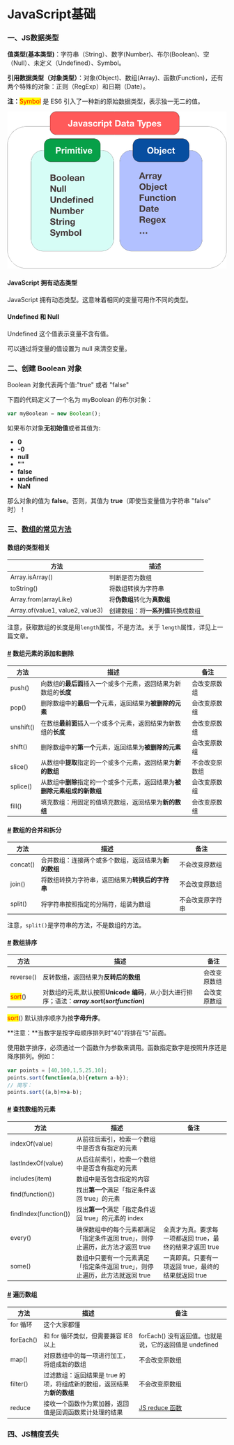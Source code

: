 # JavaScript基础

### 一、JS数据类型

**值类型(基本类型)**：字符串（String）、数字(Number)、布尔(Boolean)、空（Null）、未定义（Undefined）、Symbol。

**引用数据类型（对象类型）**：对象(Object)、数组(Array)、函数(Function)，还有两个特殊的对象：正则（RegExp）和日期（Date）。

**注：**<mark style="color:red;">Symbol</mark> 是 ES6 引入了一种新的原始数据类型，表示独一无二的值。

![](../.gitbook/assets/Javascript-DataType.png)

#### JavaScript 拥有动态类型

JavaScript 拥有动态类型。这意味着相同的变量可用作不同的类型。

#### Undefined 和 Null

Undefined 这个值表示变量不含有值。

可以通过将变量的值设置为 null 来清空变量。

### 二、创建 Boolean 对象

Boolean 对象代表两个值:"true" 或者 "false"

下面的代码定义了一个名为 myBoolean 的布尔对象：

```javascript
var myBoolean = new Boolean();
```

如果布尔对象**无初始值**或者其值为:

* **0**
* **-0**
* **null**
* **""**
* **false**
* **undefined**
* **NaN**

那么对象的值为 **false**。否则，其值为 **true**（即使当变量值为字符串 "false" 时）！

### 三、[数组的常见方法](https://web.qianguyihao.com/04-JavaScript%E5%9F%BA%E7%A1%80/19-%E6%95%B0%E7%BB%84%E7%9A%84%E5%B8%B8%E8%A7%81%E6%96%B9%E6%B3%95.html#%E6%95%B0%E7%BB%84%E7%9A%84%E6%96%B9%E6%B3%95%E6%B8%85%E5%8D%95)

#### 数组的类型相关 <a href="#shu-zu-de-lei-xing-xiang-guan" id="shu-zu-de-lei-xing-xiang-guan"></a>

| 方法                               | 描述                  |
| -------------------------------- | ------------------- |
| Array.isArray()                  | 判断是否为数组             |
| toString()                       | 将数组转换为字符串           |
| Array.from(arrayLike)            | 将**伪数组**转化为**真数组**  |
| Array.of(value1, value2, value3) | 创建数组：将**一系列值**转换成数组 |

注意，获取数组的长度是用`length`属性，不是方法。关于 `length`属性，详见上一篇文章。

#### [#](https://web.qianguyihao.com/04-JavaScript%E5%9F%BA%E7%A1%80/19-%E6%95%B0%E7%BB%84%E7%9A%84%E5%B8%B8%E8%A7%81%E6%96%B9%E6%B3%95.html#%E6%95%B0%E7%BB%84%E5%85%83%E7%B4%A0%E7%9A%84%E6%B7%BB%E5%8A%A0%E5%92%8C%E5%88%A0%E9%99%A4) 数组元素的添加和删除 <a href="#shu-zu-yuan-su-de-tian-jia-he-shan-chu" id="shu-zu-yuan-su-de-tian-jia-he-shan-chu"></a>

| 方法        | 描述                                        | 备注      |
| --------- | ----------------------------------------- | ------- |
| push()    | 向数组的**最后面**插入一个或多个元素，返回结果为新数组的**长度**      | 会改变原数组  |
| pop()     | 删除数组中的**最后一个**元素，返回结果为**被删除的元素**          | 会改变原数组  |
| unshift() | 在数组**最前面**插入一个或多个元素，返回结果为新数组的**长度**       | 会改变原数组  |
| shift()   | 删除数组中的**第一个**元素，返回结果为**被删除的元素**           | 会改变原数组  |
| slice()   | 从数组中**提取**指定的一个或多个元素，返回结果为**新的数组**        | 不会改变原数组 |
| splice()  | 从数组中**删除**指定的一个或多个元素，返回结果为**被删除元素组成的新数组** | 会改变原数组  |
| fill()    | 填充数组：用固定的值填充数组，返回结果为**新的数组**              | 会改变原数组  |

#### [#](https://web.qianguyihao.com/04-JavaScript%E5%9F%BA%E7%A1%80/19-%E6%95%B0%E7%BB%84%E7%9A%84%E5%B8%B8%E8%A7%81%E6%96%B9%E6%B3%95.html#%E6%95%B0%E7%BB%84%E7%9A%84%E5%90%88%E5%B9%B6%E5%92%8C%E6%8B%86%E5%88%86) 数组的合并和拆分 <a href="#shu-zu-de-he-bing-he-chai-fen" id="shu-zu-de-he-bing-he-chai-fen"></a>

| 方法       | 描述                           | 备注       |
| -------- | ---------------------------- | -------- |
| concat() | 合并数组：连接两个或多个数组，返回结果为**新的数组** | 不会改变原数组  |
| join()   | 将数组转换为字符串，返回结果为**转换后的字符串**   | 不会改变原数组  |
| split()  | 将字符串按照指定的分隔符，组装为数组           | 不会改变原字符串 |

注意，`split()`是字符串的方法，不是数组的方法。

#### [#](https://web.qianguyihao.com/04-JavaScript%E5%9F%BA%E7%A1%80/19-%E6%95%B0%E7%BB%84%E7%9A%84%E5%B8%B8%E8%A7%81%E6%96%B9%E6%B3%95.html#%E6%95%B0%E7%BB%84%E6%8E%92%E5%BA%8F) 数组排序 <a href="#shu-zu-pai-xu" id="shu-zu-pai-xu"></a>

| 方法                                     | 描述                                                                                 | 备注     |
| -------------------------------------- | ---------------------------------------------------------------------------------- | ------ |
| reverse()                              | 反转数组，返回结果为**反转后的数组**                                                               | 会改变原数组 |
| <mark style="color:red;">sort</mark>() | 对数组的元素,默认按照**Unicode 编码**，从小到大进行排序；语法：_**array**_**.sort(**_**sortfunction**_**)** | 会改变原数组 |

<mark style="color:red;">sort</mark>() 默认排序顺序为按**字母升序**。

**注意：**当数字是按字母顺序排列时"40"将排在"5"前面。

使用数字排序，必须通过一个函数作为参数来调用。函数指定数字是按照升序还是降序排列。例如：

```javascript
var points = [40,100,1,5,25,10];
points.sort(function(a,b){return a-b});
// 简写：
points.sort((a,b)=>a-b);
```

#### [#](https://web.qianguyihao.com/04-JavaScript%E5%9F%BA%E7%A1%80/19-%E6%95%B0%E7%BB%84%E7%9A%84%E5%B8%B8%E8%A7%81%E6%96%B9%E6%B3%95.html#%E6%9F%A5%E6%89%BE%E6%95%B0%E7%BB%84%E7%9A%84%E5%85%83%E7%B4%A0) 查找数组的元素 <a href="#cha-zhao-shu-zu-de-yuan-su" id="cha-zhao-shu-zu-de-yuan-su"></a>

| 方法                    | 描述                                           | 备注                                |
| --------------------- | -------------------------------------------- | --------------------------------- |
| indexOf(value)        | 从前往后索引，检索一个数组中是否含有指定的元素                      |                                   |
| lastIndexOf(value)    | 从后往前索引，检索一个数组中是否含有指定的元素                      |                                   |
| includes(item)        | 数组中是否包含指定的内容                                 |                                   |
| find(function())      | 找出**第一个**满足「指定条件返回 true」的元素                  |                                   |
| findIndex(function()) | 找出**第一个**满足「指定条件返回 true」的元素的 index           |                                   |
| every()               | 确保数组中的每个元素都满足「指定条件返回 true」，则停止遍历，此方法才返回 true | 全真才为真。要求每一项都返回 true，最终的结果才返回 true |
| some()                | 数组中只要有一个元素满足「指定条件返回 true」，则停止遍历，此方法就返回 true  | 一真即真。只要有一项返回 true，最终的结果就返回 true   |

#### [#](https://web.qianguyihao.com/04-JavaScript%E5%9F%BA%E7%A1%80/19-%E6%95%B0%E7%BB%84%E7%9A%84%E5%B8%B8%E8%A7%81%E6%96%B9%E6%B3%95.html#%E9%81%8D%E5%8E%86%E6%95%B0%E7%BB%84) 遍历数组 <a href="#bian-li-shu-zu" id="bian-li-shu-zu"></a>

| 方法        | 描述                                       | 备注                                                              |
| --------- | ---------------------------------------- | --------------------------------------------------------------- |
| for 循环    | 这个大家都懂                                   |                                                                 |
| forEach() | 和 for 循环类似，但需要兼容 IE8 以上                  | forEach() 没有返回值。也就是说，它的返回值是 undefined                           |
| map()     | 对原数组中的每一项进行加工，将组成新的数组                    | 不会改变原数组                                                         |
| filter()  | 过滤数组：返回结果是 true 的项，将组成新的数组，返回结果为**新的数组** | 不会改变原数组                                                         |
| reduce    | 接收一个函数作为累加器，返回值是回调函数累计处理的结果              | [JS reduce 函数](https://juejin.im/post/5d78aa3451882521397645ae) |

### 四、JS精度丢失
